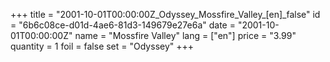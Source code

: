 +++
title = "2001-10-01T00:00:00Z_Odyssey_Mossfire_Valley_[en]_false"
id = "6b6c08ce-d01d-4ae6-81d3-149679e27e6a"
date = "2001-10-01T00:00:00Z"
name = "Mossfire Valley"
lang = ["en"]
price = "3.99"
quantity = 1
foil = false
set = "Odyssey"
+++
